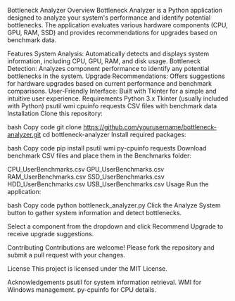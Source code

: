 Bottleneck Analyzer
Overview
Bottleneck Analyzer is a Python application designed to analyze your system's performance and identify potential bottlenecks. The application evaluates various hardware components (CPU, GPU, RAM, SSD) and provides recommendations for upgrades based on benchmark data.

Features
System Analysis: Automatically detects and displays system information, including CPU, GPU, RAM, and disk usage.
Bottleneck Detection: Analyzes component performance to identify any potential bottlenecks in the system.
Upgrade Recommendations: Offers suggestions for hardware upgrades based on current performance and benchmark comparisons.
User-Friendly Interface: Built with Tkinter for a simple and intuitive user experience.
Requirements
Python 3.x
Tkinter (usually included with Python)
psutil
wmi
cpuinfo
requests
CSV files with benchmark data
Installation
Clone this repository:

bash
Copy code
git clone https://github.com/yourusername/bottleneck-analyzer.git
cd bottleneck-analyzer
Install required packages:

bash
Copy code
pip install psutil wmi py-cpuinfo requests
Download benchmark CSV files and place them in the Benchmarks folder:

CPU_UserBenchmarks.csv
GPU_UserBenchmarks.csv
RAM_UserBenchmarks.csv
SSD_UserBenchmarks.csv
HDD_UserBenchmarks.csv
USB_UserBenchmarks.csv
Usage
Run the application:

bash
Copy code
python bottleneck_analyzer.py
Click the Analyze System button to gather system information and detect bottlenecks.

Select a component from the dropdown and click Recommend Upgrade to receive upgrade suggestions.

Contributing
Contributions are welcome! Please fork the repository and submit a pull request with your changes.

License
This project is licensed under the MIT License.

Acknowledgements
psutil for system information retrieval.
WMI for Windows management.
py-cpuinfo for CPU details.

